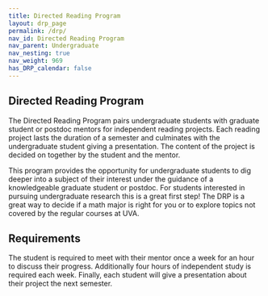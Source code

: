 ```yaml
---
title: Directed Reading Program
layout: drp_page
permalink: /drp/
nav_id: Directed Reading Program
nav_parent: Undergraduate
nav_nesting: true
nav_weight: 969
has_DRP_calendar: false
---
```


<h2 class="mb-3">Directed Reading Program</h2>

The Directed Reading Program pairs undergraduate students with
graduate student or postdoc mentors for independent reading projects. Each
reading project lasts the duration of a semester and culminates with
the undergraduate student giving a presentation. The content of the
project is decided on together by the student and the mentor.

This program provides the opportunity for undergraduate students to
dig deeper into a subject of their interest under the guidance of a knowledgeable 
graduate student or postdoc. For students interested in pursuing
undergraduate research this is a great first step! The DRP is a great way to decide
if a math major is right for you or to explore topics not covered by the regular courses at UVA.

<h2 class="mb-3">Requirements</h2>

The student is required to meet with their mentor once a week for an
hour to discuss their progress. Additionally four hours of independent
study is required each week. Finally, each
student will give a presentation about their project the next semester.
